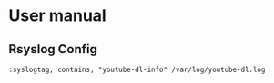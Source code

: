 # User manual

## Rsyslog Config
```
:syslogtag, contains, "youtube-dl-info" /var/log/youtube-dl.log
```
